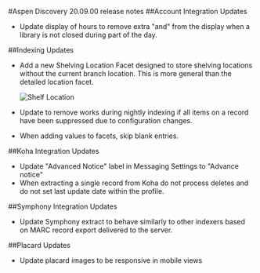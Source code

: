 #Aspen Discovery 20.09.00 release notes
##Account Integration Updates
- Update display of hours to remove extra "and" from the display when a library is not closed during part of the day.

##Indexing Updates
- Add a new Shelving Location Facet designed to store shelving locations without the current branch location.  This is more general than the detailed location facet.

  ![Shelf Location](/release_notes/images/20_09_00_shelf_location.png)
- Update to remove works during nightly indexing if all items on a record have been suppressed due to configuration changes. 
- When adding values to facets, skip blank entries.

##Koha Integration Updates
- Update "Advanced Notice" label in Messaging Settings to "Advance notice"
- When extracting a single record from Koha do not process deletes and do not set last update date within the profile. 

##Symphony Integration Updates
- Update Symphony extract to behave similarly to other indexers based on MARC record export delivered to the server.

##Placard Updates
- Update placard images to be responsive in mobile views